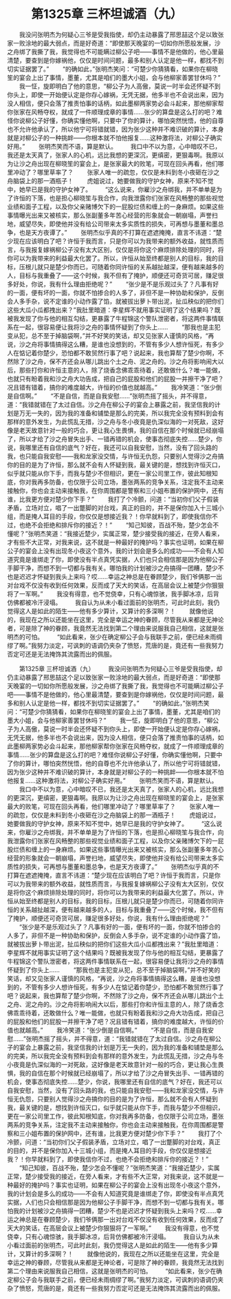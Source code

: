 # 　　第1325章 三杯坦诚酒（九）
　　我没问张明杰为何疑心三爷是受我指使，却仍主动暴露了邢思喆这个足以致张家一败涂地的最大弱点，而是好奇道：“即使那天晚宴的一切如你所愿般发展，沙之舟绑了我撕了我，我觉得也不可能瞒过柳公子吧——事情不是他做的，他心里最清楚，要查到是你嫁祸他，仅仅是时间问题，最多和别人认定是他一样，都找不到切实证据罢了。”
　　“的确如此，”张明杰笑问：“可楚少你猜猜看，如果你在柳晓笙的宴会上出了事情，墨董，尤其是咱们的墨大小姐，会与他柳家善罢甘休吗？”
　　我一怔，旋即明白了他的意思，“柳公子为人高傲，莫说一时半会还怀疑不到你头上，即使一开始便认定是你存心嫁祸，无凭无据，他多半也不会说出来，因为没人相信，便只会落了推责怕事的话柄，如此墨柳两家势必会斗起来，那他柳家帮你张家在风畅夺权，就成了一件顺理成章的事情……张少的算盘是这么打的吧？难怪你说柳公子好懂，你确实懂他啊，只要中了你的算计，哪怕突然恍悟，他的自尊也不允许他承认了，所以他宁可将错就错，因为张少这种并不难识破的算计，本身就是对柳公子的一种挑衅——你根本就不怕他报复……这种激将法，对柳公子确实好用。”
　　张明杰笑而不语，算是默认。
　　我口中不以为意，心中暗叹不已，我还是太天真了，张家人的心机，远比我想的更深沉，更缜密，更狠毒啊。我原以为让沙之舟出现在柳晓笙的宴会上，是张家最大的败笔，可现在回头再看，他们哪里冲动了？哪里草率了？
　　张家人唯一的疏忽，仅仅是未料到冬小夜砸在沙之舟脑袋上的那一酒瓶子！
　　虎姐说过，她要做我的守护女神，原来不知不觉中，她早已是我的守护女神了。
　　“这么说来，你雇沙之舟绑我，并不单单是为了许恒的下落，也是担心柳晓笙与我合作，向我泄露你们张家在风畅整的那些视觉业绩和面子工程，以及你父亲赌博欠下的一屁股烂债和缠上的一身麻烦。如果这些事情曝光出来又被核实，那么张副董多年苦心经营的形象就会一朝崩塌，声誉扫地，威望尽失，即使他并没有给公司带来太多实质性的损失，可再想与墨董和墨总争，也是天方夜谭了。”
　　张明杰似乎真的不打算在遮遮掩掩，直言不讳道：“楚少现在应该明白了吧？许恒于我而言，只是你可以为我带来的额外收益，就性质而言，与我报复嫁祸柳公子没有太大区别，仅仅是将你这个麻烦排除处理的同时，将你可以为我带来的利益最大化罢了。所以，许恒从始至终都是别人的目标，我的目标，压根儿就只是楚少你而已，可随着你同许恒的关系越扯越深，便有越来越多的人，目标与我重叠了——这个时候，我不但有了掩护，顺便还可奇货可居，赚足很多好处，你说，我有什么理由拒绝呢？”
　　“张少是不是乐观过头了？凡事有好的一面，便有坏的一面，你就不怕掺合的人多了，非但不是一种协助和保护，反倒会人多手杂，说不定谁的小动作露了馅，就被拔出萝卜带出泥，扯瓜秧似的把你们这些大瓜小瓜都拽出来？”我肚里暗道：李星辉不就用事实证明了这个结果吗？既被我发现了你与他的相互勾结，更暴露了牛程锦这个警队泄密者，将这两件事情联系在一起，很容易便让我将沙之舟的事情怀疑到了你头上……
　　“那我也是主犯变从犯，总不至于掉脑袋啊，”并不好笑的笑话，却又见张家人谨慎的风格，“再说，沙之舟将事情搞得这么糟，是谁也没想到的，不管有多少人想许恒死，有多少人在惦记着你楚少，恐怕都不敢贸然行事了吧？说起来，我也算帮了楚少你啊，不然除了沙之舟，保不齐还会从哪儿跳出个土之舟、泥之舟的。沙之舟将影响闹大以后，那些打你和许恒主意的人，除了烧香念佛乖乖待着，还敢做什么？唯一能做，也就只有盼着我和沙之舟大功告成，把自己的屁股和他们的屁股一并擦干净了吧？况且错有错着，搞你的难度越大，许恒的价值也就越高。”
　　我冷笑道：“张少倒是自信啊。”
　　“不是自信，而是自我安慰……”张明杰摇了摇头，并不得意，道：“我错就错在了太过自信。沙之舟在柳公子的宴会上暴露之前，我坚信我的计划是万无一失的，因为我的准备和铺垫是那么的完美，所以我完全没有预料到会有那样的意外发生，为此慌乱无措，沙之舟与冬小夜竟是仇深似海的一对死敌，这好像是老天故意针对一般的巧合，更让我心生畏惧，我的自信在那个时候就已经崩塌了，所以才给了沙之舟冒失出手、一错再错的机会，使事态彻底失控……楚少，你说，我哪里还有自信的底气？好在，我还可以自我安慰，当然，没有了回头路的我，也只能自我安慰——我和龙家没交情，与许恒无仇怨，只要别人觉得沙之舟搞你的目的是为了许恒，那么就不会有人怀疑到我，最关键的是，想找到许恒灭口，似乎就只能从你下手，而我与楚少不但相识，更在一家公司里工作，彼此知根知底，你对我再多防备，也仅限于公司立场，墨张两系的竞争关系，注定我不主动来接触你，你也会主动来接触我，在你周围都是警察和三小姐布置的保护网中，还有谁，比我更方便对楚少你下手？”
　　我打了个冷颤，问道：“当初你们父子假装矛盾，立场对立，唱了一出蹩脚的对台戏，真正的目的，并不是保你加入十三城小组，而是掩人耳目的手段，你仅仅是想接近我？！你早就料到了，即使我信你不过，也绝不会拒绝和排斥你的接近？！”
　　“知己知彼，百战不殆，楚少怎会不懂呢？”张明杰笑道：“我接近楚少，实属正常，楚少接受我的接近，在旁人看来，才有些不大正常，对我来说，这不就是一种最好的掩护吗？事实也证明，如果在柳公子的宴会上没有出现冬小夜这个意外，我的计划会是多么的成功——不会有人知道究竟是谁绑走了你，即使没有半点真凭实据，人们也只会相信那是因为他柳公子手脚干净，而想不到一切都与我有关。哪怕我的计划被沙之舟搞得一团糟，楚少不也是迟迟才怀疑到我头上来吗？哎……幸运之神总是在眷顾楚少，我们爷俩那一出对台戏不仅没有收到任何效果，反而成了天大的笑话，在高层会议上被楚少你狠狠将了一军啊。”
　　我没有得意，也不觉侥幸，只有心魂惊骇，我手脚冰凉，后背仿佛都被冷汗浸塌。
　　我自认为从未小看过面前的张明杰，可此时此刻，我仍觉得这人是如此的陌生——他有多少算计，又算计的多深啊？！
　　就像他说的，我现在之所以还能坐在这里，完全是幸运之神的眷顾，尽管我从来都是无神论者，可是除了神的眷顾，我竟然无法找到第二个理由来说服我自己相信，这就是张明杰的可怕。
　　“如此看来，张少在确定柳公子会与我联手之前，便已经未雨绸缪了啊。”我努力淡定，可讽刺的语调仍夹杂了愤怒，荒唐的是，竟还有一些我努力否定可还是无法掩饰其流露而出的佩服。

　　第1325章 三杯坦诚酒（九）
　　我没问张明杰为何疑心三爷是受我指使，却仍主动暴露了邢思喆这个足以致张家一败涂地的最大弱点，而是好奇道：“即使那天晚宴的一切如你所愿般发展，沙之舟绑了我撕了我，我觉得也不可能瞒过柳公子吧——事情不是他做的，他心里最清楚，要查到是你嫁祸他，仅仅是时间问题，最多和别人认定是他一样，都找不到切实证据罢了。”
　　“的确如此，”张明杰笑问：“可楚少你猜猜看，如果你在柳晓笙的宴会上出了事情，墨董，尤其是咱们的墨大小姐，会与他柳家善罢甘休吗？”
　　我一怔，旋即明白了他的意思，“柳公子为人高傲，莫说一时半会还怀疑不到你头上，即使一开始便认定是你存心嫁祸，无凭无据，他多半也不会说出来，因为没人相信，便只会落了推责怕事的话柄，如此墨柳两家势必会斗起来，那他柳家帮你张家在风畅夺权，就成了一件顺理成章的事情……张少的算盘是这么打的吧？难怪你说柳公子好懂，你确实懂他啊，只要中了你的算计，哪怕突然恍悟，他的自尊也不允许他承认了，所以他宁可将错就错，因为张少这种并不难识破的算计，本身就是对柳公子的一种挑衅——你根本就不怕他报复……这种激将法，对柳公子确实好用。”
　　张明杰笑而不语，算是默认。
　　我口中不以为意，心中暗叹不已，我还是太天真了，张家人的心机，远比我想的更深沉，更缜密，更狠毒啊。我原以为让沙之舟出现在柳晓笙的宴会上，是张家最大的败笔，可现在回头再看，他们哪里冲动了？哪里草率了？
　　张家人唯一的疏忽，仅仅是未料到冬小夜砸在沙之舟脑袋上的那一酒瓶子！
　　虎姐说过，她要做我的守护女神，原来不知不觉中，她早已是我的守护女神了。
　　“这么说来，你雇沙之舟绑我，并不单单是为了许恒的下落，也是担心柳晓笙与我合作，向我泄露你们张家在风畅整的那些视觉业绩和面子工程，以及你父亲赌博欠下的一屁股烂债和缠上的一身麻烦。如果这些事情曝光出来又被核实，那么张副董多年苦心经营的形象就会一朝崩塌，声誉扫地，威望尽失，即使他并没有给公司带来太多实质性的损失，可再想与墨董和墨总争，也是天方夜谭了。”
　　张明杰似乎真的不打算在遮遮掩掩，直言不讳道：“楚少现在应该明白了吧？许恒于我而言，只是你可以为我带来的额外收益，就性质而言，与我报复嫁祸柳公子没有太大区别，仅仅是将你这个麻烦排除处理的同时，将你可以为我带来的利益最大化罢了。所以，许恒从始至终都是别人的目标，我的目标，压根儿就只是楚少你而已，可随着你同许恒的关系越扯越深，便有越来越多的人，目标与我重叠了——这个时候，我不但有了掩护，顺便还可奇货可居，赚足很多好处，你说，我有什么理由拒绝呢？”
　　“张少是不是乐观过头了？凡事有好的一面，便有坏的一面，你就不怕掺合的人多了，非但不是一种协助和保护，反倒会人多手杂，说不定谁的小动作露了馅，就被拔出萝卜带出泥，扯瓜秧似的把你们这些大瓜小瓜都拽出来？”我肚里暗道：李星辉不就用事实证明了这个结果吗？既被我发现了你与他的相互勾结，更暴露了牛程锦这个警队泄密者，将这两件事情联系在一起，很容易便让我将沙之舟的事情怀疑到了你头上……
　　“那我也是主犯变从犯，总不至于掉脑袋啊，”并不好笑的笑话，却又见张家人谨慎的风格，“再说，沙之舟将事情搞得这么糟，是谁也没想到的，不管有多少人想许恒死，有多少人在惦记着你楚少，恐怕都不敢贸然行事了吧？说起来，我也算帮了楚少你啊，不然除了沙之舟，保不齐还会从哪儿跳出个土之舟、泥之舟的。沙之舟将影响闹大以后，那些打你和许恒主意的人，除了烧香念佛乖乖待着，还敢做什么？唯一能做，也就只有盼着我和沙之舟大功告成，把自己的屁股和他们的屁股一并擦干净了吧？况且错有错着，搞你的难度越大，许恒的价值也就越高。”
　　我冷笑道：“张少倒是自信啊。”
　　“不是自信，而是自我安慰……”张明杰摇了摇头，并不得意，道：“我错就错在了太过自信。沙之舟在柳公子的宴会上暴露之前，我坚信我的计划是万无一失的，因为我的准备和铺垫是那么的完美，所以我完全没有预料到会有那样的意外发生，为此慌乱无措，沙之舟与冬小夜竟是仇深似海的一对死敌，这好像是老天故意针对一般的巧合，更让我心生畏惧，我的自信在那个时候就已经崩塌了，所以才给了沙之舟冒失出手、一错再错的机会，使事态彻底失控……楚少，你说，我哪里还有自信的底气？好在，我还可以自我安慰，当然，没有了回头路的我，也只能自我安慰——我和龙家没交情，与许恒无仇怨，只要别人觉得沙之舟搞你的目的是为了许恒，那么就不会有人怀疑到我，最关键的是，想找到许恒灭口，似乎就只能从你下手，而我与楚少不但相识，更在一家公司里工作，彼此知根知底，你对我再多防备，也仅限于公司立场，墨张两系的竞争关系，注定我不主动来接触你，你也会主动来接触我，在你周围都是警察和三小姐布置的保护网中，还有谁，比我更方便对楚少你下手？”
　　我打了个冷颤，问道：“当初你们父子假装矛盾，立场对立，唱了一出蹩脚的对台戏，真正的目的，并不是保你加入十三城小组，而是掩人耳目的手段，你仅仅是想接近我？！你早就料到了，即使我信你不过，也绝不会拒绝和排斥你的接近？！”
　　“知己知彼，百战不殆，楚少怎会不懂呢？”张明杰笑道：“我接近楚少，实属正常，楚少接受我的接近，在旁人看来，才有些不大正常，对我来说，这不就是一种最好的掩护吗？事实也证明，如果在柳公子的宴会上没有出现冬小夜这个意外，我的计划会是多么的成功——不会有人知道究竟是谁绑走了你，即使没有半点真凭实据，人们也只会相信那是因为他柳公子手脚干净，而想不到一切都与我有关。哪怕我的计划被沙之舟搞得一团糟，楚少不也是迟迟才怀疑到我头上来吗？哎……幸运之神总是在眷顾楚少，我们爷俩那一出对台戏不仅没有收到任何效果，反而成了天大的笑话，在高层会议上被楚少你狠狠将了一军啊。”
　　我没有得意，也不觉侥幸，只有心魂惊骇，我手脚冰凉，后背仿佛都被冷汗浸塌。
　　我自认为从未小看过面前的张明杰，可此时此刻，我仍觉得这人是如此的陌生——他有多少算计，又算计的多深啊？！
　　就像他说的，我现在之所以还能坐在这里，完全是幸运之神的眷顾，尽管我从来都是无神论者，可是除了神的眷顾，我竟然无法找到第二个理由来说服我自己相信，这就是张明杰的可怕。
　　“如此看来，张少在确定柳公子会与我联手之前，便已经未雨绸缪了啊。”我努力淡定，可讽刺的语调仍夹杂了愤怒，荒唐的是，竟还有一些我努力否定可还是无法掩饰其流露而出的佩服。
